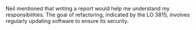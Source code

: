 Neil mentioned that writing a report would help me understand my responsibilities.
The goal of refactoring, indicated by the LO 3815, involves regularly updating software to ensure its security.